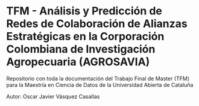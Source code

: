 # TFM - Análisis y Predicción de Redes de Colaboración de Alianzas Estratégicas en la Corporación Colombiana de Investigación Agropecuaria (AGROSAVIA)

Repositorio con toda la documentación del Trabajo Final de Master (TFM) para la Maestría en Ciencia de Datos de la Universidad Abierta de Cataluña

Autor: Oscar Javier Vásquez Casallas
